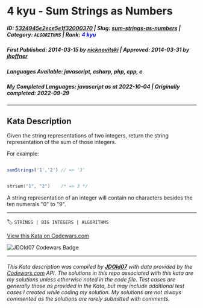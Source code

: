 # 4 kyu - Sum Strings as Numbers

##### **ID**: [5324945e2ece5e1f32000370](https://www.codewars.com/kata/5324945e2ece5e1f32000370) | **Slug**: [sum-strings-as-numbers](https://www.codewars.com/kata/5324945e2ece5e1f32000370) | **Category**: `ALGORITHMS` | **Rank**: <span style="color:blue">4 kyu</span>

##### **First Published**: 2014-03-15 ***by*** [nicknovitski](https://www.codewars.com/users/nicknovitski) | **Approved**: 2014-03-31 ***by*** [jhoffner](https://www.codewars.com/users/jhoffner)

##### **Languages Available**: javascript, csharp, php, cpp, c

##### **My Completed Languages**: javascript ***as at*** 2022-10-04 | **Originally completed**: 2022-09-29

---

## Kata Description


Given the string representations of two integers, return the string representation of the sum of those integers.



For example:

```javascript

sumStrings('1','2') // => '3'

```

```c

strsum("1", "2")    /* => 3 */

```



A string representation of an integer will contain no characters besides the ten numerals "0" to "9".

---


🏷 `STRINGS | BIG INTEGERS | ALGORITHMS`


[View this Kata on Codewars.com](https://www.codewars.com/kata/5324945e2ece5e1f32000370)

![](https://www.codewars.com/users/jdold07/badges/large "JDOld07 Codewars Badge")

---

###### *This Kata description was compiled by [**JDOld07**](https://tpstech.dev) with data provided by the [Codewars.com](https://www.codewars.com) API.  The solutions in this repo associated with this kata are my solutions unless otherwise noted in the code file.  Test cases are generally those as provided in the Kata, but may include additional test cases I created while coding my solution.  My solutions are not always commented as the solutions are rarely submitted with comments.*
